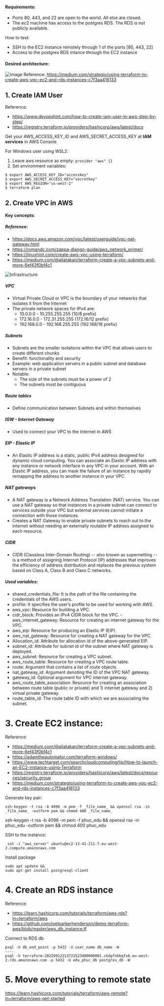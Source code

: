 
#### Requirements:
- Ports 80, 443, and 22 are open to the world. All else are closed.
- The ec2 machine has access to the postgres RDS. The RDS is not publicly available.

How to test:
- SSH to the EC2 instance remotely through 1 of the ports [80, 443, 22]
- Access to the postgres RDS intance through the EC2 instance

#### Desired architecture:
![image](https://miro.medium.com/max/700/1*Oxp7FZT4Z9RWqpnJn-hHqw.png)
Reference: https://medium.com/strategio/using-terraform-to-create-aws-vpc-ec2-and-rds-instances-c7f3aa416133
## 1. Create IAM User
Reference:
- https://www.devopshint.com/how-to-create-iam-user-in-aws-step-by-step/
- https://registry.terraform.io/providers/hashicorp/aws/latest/docs

Get your AWS_ACCESS_KEY_ID and AWS_SECRET_ACCESS_KEY at **IAM services** in AWS Console

For Windows user using WSL2:
1. Leave aws resource as empty:
`provider "aws" {}`
1. Set environment variables:
```
$ export AWS_ACCESS_KEY_ID="accesskey"
$ export AWS_SECRET_ACCESS_KEY="secretkey"
$ export AWS_REGION="us-west-2"
$ terraform plan
```

## 2. Create VPC in AWS

#### Key concepts:
##### Reference:
- https://docs.aws.amazon.com/vpc/latest/userguide/vpc-nat-gateway.html
- https://romandc.com/zappa-django-guide/aws_network_primer/
- https://linuxhint.com/create-aws-vpc-using-terraform/
- https://medium.com/@aliatakan/terraform-create-a-vpc-subnets-and-more-6ef43f0bf4c1


![Infrastructure](https://linuxhint.com/wp-content/uploads/2022/06/image1-44.png)

##### VPC
- Virtual Private Cloud or VPC is the boundary of your networks that isolates it from the Internet
- The private network spaces for IPv4 are:
  - 10.0.0.0 - 10.255.255.255 (10/8 prefix)
  - 172.16.0.0 - 172.31.255.255 (172.16/12 prefix)
  - 192.168.0.0 - 192.168.255.255 (192.168/16 prefix)

##### Subnets
 - Subnets are the smaller isolations within the VPC that allows users to create different chunks
 - Benefit: functionality and security
 - Example: web application servers in a public subnet and database servers in a private subnet
 - Notable:
   - The size of the subnets must be a power of 2
   - The subnets must be contiguous

##### Route tables
- Define communication between Subnets and within themselves

##### IGW - Internet Gateway
- Used to connect your VPC to the Internet in AWS

##### EIP - Elastic IP
- An Elastic IP address is a static, public IPv4 address designed for dynamic cloud computing. You can associate an Elastic IP address with any instance or network interface in any VPC in your account. With an Elastic IP address, you can mask the failure of an instance by rapidly remapping the address to another instance in your VPC.

##### NAT gateways
  - A NAT gateway is a Network Address Translation (NAT) service. You can use a NAT gateway so that instances in a private subnet can connect to services outside your VPC but external services cannot initiate a connection with those instances.
  - Creates a NAT Gateway to enable private subnets to reach out to the internet without needing an externally routable IP address assigned to each resource.

##### CIDR
- CIDR (Classless Inter-Domain Routing) -- also known as supernetting -- is a method of assigning Internet Protocol (IP) addresses that improves the efficiency of address distribution and replaces the previous system based on Class A, Class B and Class C networks.

##### Used variables:
- shared_credentials_file: It is the path of the file containing the credentials of the AWS users.
- profile: It specifies the user’s profile to be used for working with AWS.
- aws_vpc: Resource for building a VPC.
- cidr_block: Provides an IPv4 CIDR block for the VPC.
 -aws_internet_gateway: Resource for creating an internet gateway for the VPC.
- aws_eip: Resource for producing an Elastic IP (EIP).
- aws_nat_gateway: Resource for creating a NAT gateway for the VPC.
- Allocation_id: Attribute for allocation id of the above-generated EIP.
- subnet_id: Attribute for subnet id of the subnet where NAT gateway is deployed.
- aws_subnet: Resource for creating a VPC subnet.
- aws_route_table: Resource for creating a VPC route table.
- route: Argument that contains a list of route objects.
- nat_gateway_id: Argument denoting the ID of the VPC NAT gateway.
- gateway_id: Optional argument for VPC internet gateway.
- aws_route_table_association: Resource for creating an association between route table (public or private) and 1) internet gateway and 2) virtual private gateway.
- route_table_id: The route table ID with which we are associating the subnet.


# 3. Create EC2 instance:

Reference:
- https://medium.com/@aliatakan/terraform-create-a-vpc-subnets-and-more-6ef43f0bf4c1
- https://adamtheautomator.com/terraform-windows/
- https://www.techtarget.com/searchcloudcomputing/tip/How-to-launch-an-EC2-instance-using-Terraform
- https://registry.terraform.io/providers/hashicorp/aws/latest/docs/resources/security_group
- https://medium.com/strategio/using-terraform-to-create-aws-vpc-ec2-and-rds-instances-c7f3aa416133

Generate key pair:
```
ssh-keygen -t rsa -b 4096 -m pem -f _file_name_ && openssl rsa -in _file_name_ -outform pem && chmod 400 _file_name_
```
ssh-keygen -t rsa -b 4096 -m pem -f phuc_edu && openssl rsa -in phuc_edu -outform pem && chmod 400 phuc_edu

SSH to the instance:
```
 ssh -i "aws_server" ubuntu@ec2-13-41-211-7.eu-west-2.compute.amazonaws.com
```
Install package
```
sudo apt update &&
sudo apt-get install postgresql-client
```
# 4. Create an RDS instance

Reference:
- https://learn.hashicorp.com/tutorials/terraform/aws-rds?in=terraform/aws
- https://github.com/joelparkerhenderson/demo-terraform-aws/blob/master/aws_db_instance.tf

Connect to RDS db
```
psql -h db_end_point -p 5432 -U user_name db_name -W
----
psql -h terraform-20220912213721523400000001.ckdgfnbbqfx6.eu-west-2.rds.amazonaws.com -p 5432 -U edu_phuc_db postgres_db -W
```

# 5. Move everything to remote state
https://learn.hashicorp.com/tutorials/terraform/aws-remote?in=terraform/aws-get-started

